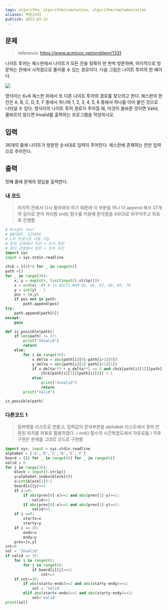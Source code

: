 ```yaml
---
tags: algorithm, algorithm/simulation, algorithm/implementation
aliases: 백준1331
publish: 2023-03-22
---
```


## 문제
> reference: https://www.acmicpc.net/problem/1331

나이트 투어는 체스판에서 나이트가 모든 칸을 정확히 한 번씩 방문하며, 마지막으로 방문하는 칸에서 시작점으로 돌아올 수 있는 경로이다. 다음 그림은 나이트 투어의 한 예이다.

![](https://www.acmicpc.net/upload/201004/chee.JPG)

영식이는 6×6 체스판 위에서 또 다른 나이트 투어의 경로를 찾으려고 한다. 체스판의 한 칸은 A, B, C, D, E, F 중에서 하나와 1, 2, 3, 4, 5, 6 중에서 하나를 이어 붙인 것으로 나타낼 수 있다. 영식이의 나이트 투어 경로가 주어질 때, 이것이 올바른 것이면 Valid, 올바르지 않으면 Invalid를 출력하는 프로그램을 작성하시오.

## 입력

36개의 줄에 나이트가 방문한 순서대로 입력이 주어진다. 체스판에 존재하는 칸만 입력으로 주어진다.

## 출력

첫째 줄에 문제의 정답을 출력한다.

### 내 코드
> 마지막 칸에서 다시 돌아와야 하기 때문에 이 부분을 하나 더 append 해서 37개의 길이로 받아 처리함
> ord() 함수를 이용해 문자열을 ASCII로 바꾸어주고 좌표화 진행함
```Python
# knight tour
# ABCDEF, 123456
# L자 모양으로 이동 가능
# 문자 관점에서 두칸 + 숫가 한칸
# 문자 관점에서 한칸 + 숫자 두칸
import sys
input = sys.stdin.readline

chck = [[0]*6 for _ in range(6)]
path =[]
for _ in range(36):
    x, y = map(str, list(input().strip()))
    x = ord(x) -65 # to ASCII NUM 65, 66, 67, 68, 69, 70
    y = int(y) - 1
    pos = (x,y)
    if pos not in path:
        path.append(pos)
try:
    path.append(path[0])
except:
    pass

def is_possible(path):
    if len(path) != 37:
        print("Invalid")
        return
    else:
        for i in range(36):
            x_delta = abs(path[i][0]-path[i+1][0])
            y_delta = abs(path[i][1]-path[i+1][1])
            if x_delta**2 + y_delta**2 == 5 and chck[path[i][1]][path[i][0]] == 0:
                chck[path[i][1]][path[i][0]] = 1
            else:
                print("Invalid")
                return
        print("Valid")

is_possible(path)

```

### 다른코드 1
> 알파벳을 리스트로 만들고, 입력값의 문자부분을 alphabet 리스트에서 찾아 반환된 위치를 좌표로 활용하였다. ( ord() 함수의 시간복잡도에서 자유로움 )
> 이후 구현은 문제를 그대로 코드로 구현함
```Python
import sys; input = sys.stdin.readline
alphabet = ['A','B','C','D','E','F']
board = [[0 for _ in range(6)] for _ in range(6)]
valid = 0
for i in range(36):
    block = input().strip()
    y=alphabet.index(block[0])
    x=int(block[1])-1
    board[x][y]+=1
    if i!=0:
        if abs(prev[0]-x)==2 and abs(prev[1]-y)==1:
            valid+=1
        if abs(prev[0]-x)==1 and abs(prev[1]-y)==2:
            valid+=1
    if i ==0:
        startx=x
        starty=y
    if i == 35:
        endx=x
        endy=y
    prev=[x,y]
cnt=0
sol = 'Invalid'
if valid == 35:
    for i in range(6):
        for j in range(6):
            if board[i][j]==1:
                cnt+=1
    if cnt==36:
        if abs(startx-endx)==2 and abs(starty-endy)==1:   
            sol = 'Valid'
        elif abs(startx-endx)==1 and abs(starty-endy)==2:
            sol='Valid'
print(sol)
```